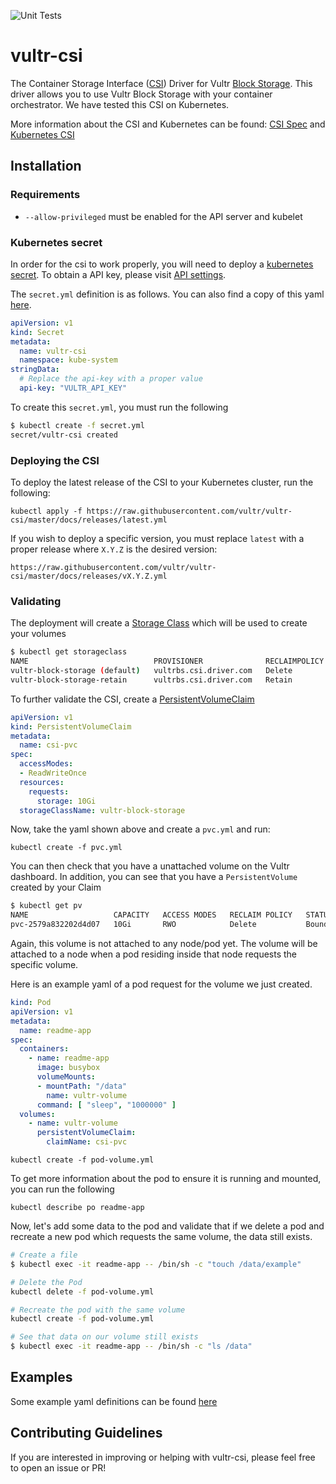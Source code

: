 ![Unit Tests](https://github.com/vultr/vultr-csi/workflows/Unit%20Tests/badge.svg)
# vultr-csi

The Container Storage Interface ([CSI](https://github.com/container-storage-interface/spec)) Driver for Vultr [Block Storage](https://www.vultr.com/products/block-storage/). This driver allows you to use Vultr Block Storage with your container orchestrator. We have tested this CSI on Kubernetes.

More information about the CSI and Kubernetes can be found: [CSI Spec](https://github.com/container-storage-interface/spec) and [Kubernetes CSI](https://kubernetes-csi.github.io/docs/example.html)


## Installation
### Requirements

- `--allow-privileged` must be enabled for the API server and kubelet

### Kubernetes secret

In order for the csi to work properly, you will need to deploy a [kubernetes secret](https://kubernetes.io/docs/concepts/configuration/secret/). To obtain a API key, please visit [API settings](https://my.vultr.com/settings/#settingsapi).  

The `secret.yml` definition is as follows. You can also find a copy of this yaml [here](docs/releases/secret.yml.tmp).
```yaml
apiVersion: v1
kind: Secret
metadata:
  name: vultr-csi
  namespace: kube-system
stringData:
  # Replace the api-key with a proper value
  api-key: "VULTR_API_KEY"
```

To create this `secret.yml`, you must run the following

```sh
$ kubectl create -f secret.yml            
secret/vultr-csi created
```

### Deploying the CSI

To deploy the latest release of the CSI to your Kubernetes cluster, run the following:

`kubectl apply -f https://raw.githubusercontent.com/vultr/vultr-csi/master/docs/releases/latest.yml`

If you wish to deploy a specific version, you must replace `latest` with a proper release where `X.Y.Z` is the desired version:

`https://raw.githubusercontent.com/vultr/vultr-csi/master/docs/releases/vX.Y.Z.yml`

### Validating

The deployment will create a [Storage Class](https://kubernetes.io/docs/concepts/storage/storage-classes/) which will be used to create your volumes

```sh
$ kubectl get storageclass
NAME                            PROVISIONER              RECLAIMPOLICY   VOLUMEBINDINGMODE   ALLOWVOLUMEEXPANSION   AGE
vultr-block-storage (default)   vultrbs.csi.driver.com   Delete          Immediate           false                  131m
vultr-block-storage-retain      vultrbs.csi.driver.com   Retain          Immediate           false                  131m
```

To further validate the CSI, create a [PersistentVolumeClaim](https://kubernetes.io/docs/concepts/storage/persistent-volumes/)

```yaml
apiVersion: v1
kind: PersistentVolumeClaim
metadata:
  name: csi-pvc
spec:
  accessModes:
  - ReadWriteOnce
  resources:
    requests:
      storage: 10Gi
  storageClassName: vultr-block-storage
```

Now, take the yaml shown above and create a `pvc.yml` and run:

`kubectl create -f pvc.yml`

You can then check that you have a unattached volume on the Vultr dashboard. In addition, you can see that you have a `PersistentVolume` created by your Claim

```sh
$ kubectl get pv
NAME                   CAPACITY   ACCESS MODES   RECLAIM POLICY   STATUS   CLAIM             STORAGECLASS          REASON   AGE
pvc-2579a832202d4d07   10Gi       RWO            Delete           Bound    default/csi-pvc   vultr-block-storage            2s
``` 

Again, this volume is not attached to any node/pod yet. The volume will be attached to a node when a pod residing inside that node requests the specific volume.

Here is an example yaml of a pod request for the volume we just created.

```yaml
kind: Pod
apiVersion: v1
metadata:
  name: readme-app
spec:
  containers:
    - name: readme-app
      image: busybox
      volumeMounts:
      - mountPath: "/data"
        name: vultr-volume
      command: [ "sleep", "1000000" ]
  volumes:
    - name: vultr-volume
      persistentVolumeClaim:
        claimName: csi-pvc 
```
`kubectl create -f pod-volume.yml`

To get more information about the pod to ensure it is running and mounted, you can run the following

`kubectl describe po readme-app`

Now, let's add some data to the pod and validate that if we delete a pod and recreate a new pod which requests the same volume, the data still exists.

```sh
# Create a file
$ kubectl exec -it readme-app -- /bin/sh -c "touch /data/example"

# Delete the Pod
kubectl delete -f pod-volume.yml

# Recreate the pod with the same volume
kubectl create -f pod-volume.yml

# See that data on our volume still exists
$ kubectl exec -it readme-app -- /bin/sh -c "ls /data"   
```

## Examples
Some example yaml definitions can be found [here](docs/examples)

## Contributing Guidelines
If you are interested in improving or helping with vultr-csi, please feel free to open an issue or PR!
